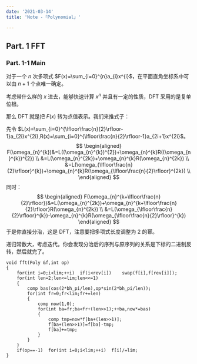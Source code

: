 ```yaml
---
date: '2021-03-14'
title: 'Note -「Polynomial」'

---
```


## Part. 1 FFT

### Part. 1-1 Main

对于一个 $n$ 次多项式 $F(x)=\sum_{i=0}^{n}a_{i}x^{i}$，在平面直角坐标系中可以由 $n+1$ 个点唯一确定。

考虑带什么样的 $x$ 进去，能够快速计算 $x^{n}$ 并且有一定的性质，DFT 采用的是复单位根。

那么 DFT 就是把 $F(x)$ 转为点值表示。我们来推式子：

先令 $L(x)=\sum_{i=0}^{\lfloor\frac{n}{2}\rfloor-1}a_{2i}x^{2i},R(x)=\sum_{i=0}^{\lfloor\frac{n}{2}\rfloor-1}a_{2i+1}x^{2i}$。
$$
\begin{aligned}
F(\omega_{n}^{k})&=L((\omega_{n}^{k})^{2})+\omega_{n}^{k}R((\omega_{n}^{k})^{2}) \\
&=L(\omega_{n}^{2k})+\omega_{n}^{k}R(\omega_{n}^{2k}) \\
&=L(\omega_{\lfloor\frac{n}{2}\rfloor}^{k})+\omega_{n}^{k}R(\omega_{\lfloor\frac{n}{2}\rfloor}^{2k}) \\
\end{aligned}
$$
同时：
$$
\begin{aligned}
F(\omega_{n}^{k+\lfloor\frac{n}{2}\rfloor})&=L(\omega_{n}^{2k})+\omega_{n}^{k+\lfloor\frac{n}{2}\rfloor}R(\omega_{n}^{2k}) \\
&=L(\omega_{\lfloor\frac{n}{2}\rfloor}^{k})-\omega_{n}^{k}R(\omega_{\lfloor\frac{n}{2}\rfloor}^{k})
\end{aligned}
$$
于是你直接分治，这是 DFT，注意要把多项式长度调整为 $2$ 的幂。

递归常数大，考虑迭代。你会发现分治后的序列与原序列的关系是下标的二进制反转，然后就完了。

```cpp[class="line-numbers"]
void fft(Poly &f,int op)
{
	for(int i=0;i<lim;++i)	if(i<rev[i])	swap(f[i],f[rev[i]]);
	for(int len=2;len<=lim;len<<=1)
	{
		comp bas(cos(2*bh_pi/len),op*sin(2*bh_pi/len));
		for(int fr=0;fr<lim;fr+=len)
		{
			comp now(1,0);
			for(int ba=fr;ba<fr+(len>>1);++ba,now*=bas)
			{
				comp tmp=now*f[ba+(len>>1)];
				f[ba+(len>>1)]=f[ba]-tmp;
				f[ba]+=tmp;
			}
		}
	}
	if(op==-1)	for(int i=0;i<lim;++i)	f[i]/=lim;
}
```
